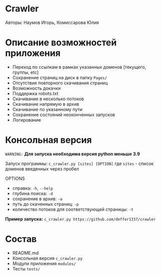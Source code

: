 # Сrawler
Авторы: Наумов Игорь, Комиссарова Юлия

# Описание возможностей приложения
- Переход по ссылкам в рамках указанных доменов [текущего, группы, etc]
- Сохранение страниц на диск в папку `Pages/`
- Отсутствие повторного скачивания страниц
- Возможность докачки
- Поддержка robots.txt
- Скачивание в несколько потоков
- Скачивание напрямую в архив
- Скачивание по указанному пути
- Сохранение состояний неоконченных запусков
- Логирование

# Консольная версия
`WARNING:` **Для запуска необходима версия python меньше 3.9**

Запуск программы: `c_crawler.py [sites] [OPTION]` где `sites` - список доменов введенных через пробел

OPTIONS
- справка: `-h`, `--help`
- глубина поиска: `-d`
- сохранение в архив: `-a`
- путь до скаченных страниц: `-p`
- количество потоков для соответствующей страницы: `-t`

**Пример запуска:**
`c_crawler.py https://github.com/deffer1337/crawler`

# Состав
- README.md
- Консольная версия `c_crawler.py`
- Модули приложения `modules/`
- Тесты `tests/`
